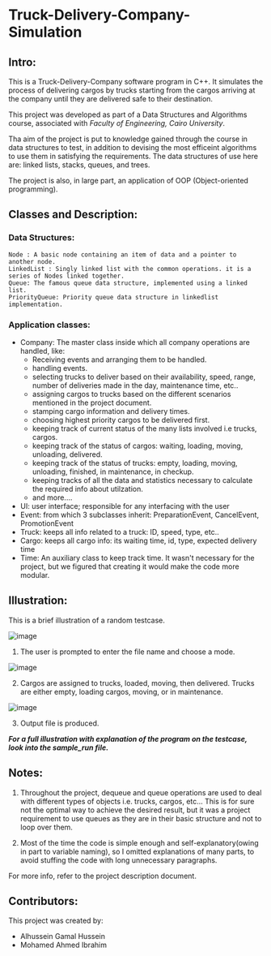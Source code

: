    # Truck-Delivery-Company-Simulation

## Intro:

This is a Truck-Delivery-Company software program in C++. It simulates the process of delivering cargos 
by trucks starting from the cargos arriving at the company until they are delivered safe to their destination.

This project was developed as part of a Data Structures and Algorithms course, associated with *Faculty of Engineering, Cairo University*.

Tha aim of the project is put to knowledge gained through the course in data structures to test, in addition to devising the most efficeint algorithms to use them in satisfying the requirements.
The data structures of use here are: linked lists, stacks, queues, and trees.

The project is also, in large part, an application of OOP (Object-oriented programming).

## Classes and Description:
### Data Structures:
    Node : A basic node containing an item of data and a pointer to another node.
    LinkedList : Singly linked list with the common operations. it is a series of Nodes linked together.
    Queue: The famous queue data structure, implemented using a linked list.
    PriorityQueue: Priority queue data structure in linkedlist implementation.
### Application classes:
*    Company: The master class inside which all company operations are handled, like:
        - Receiving events and arranging them to be handled.
        - handling events.
        - selecting trucks to deliver based on their availability, speed, range, number of deliveries made in the day, maintenance time, etc..
        - assigning cargos to trucks based on the different scenarios mentioned in the project document.
        - stamping cargo information and delivery times.
        - choosing highest priority cargos to be delivered first.
        - keeping track of current status of the many lists involved i.e trucks, cargos.
        - keeping track of the status of cargos: waiting, loading, moving, unloading, delivered.
        - keeping track of the status of trucks: empty, loading, moving, unloading, finished, in maintenance, in checkup.
        - keeping tracks of all the data and statistics necessary to calculate the required info about utilzation.
        - and more....
*    UI: user interface; responsible for any interfacing with the user
*    Event: from which 3 subclasses inherit: PreparationEvent, CancelEvent, PromotionEvent
*    Truck: keeps all info related to a truck: ID, speed, type, etc..
*    Cargo: keeps all cargo info: its waiting time, id, type, expected delivery time
*    Time: An auxiliary class to keep track time. It wasn't necessary for the project, but we figured that creating it
    would make the code more modular.

## Illustration:
This is a brief illustration of a random testcase.

![image](https://github.com/alhusseingamal/Truck-Delivery-Company-Simulation/assets/109280831/64feb7c2-ffa5-4ef5-a6e9-f38b82b6a67b)

1.	The user is prompted to enter the file name and choose a mode.

![image](https://github.com/alhusseingamal/Truck-Delivery-Company-Simulation/assets/109280831/3675b5be-c51f-46b3-9049-4b6879b4405b)

2.	Cargos are assigned to trucks, loaded, moving, then delivered. Trucks are either empty, loading cargos, moving, or in maintenance.

![image](https://github.com/alhusseingamal/Truck-Delivery-Company-Simulation/assets/109280831/3788ef91-8e91-407a-a6b7-beffba671be5)

3.	Output file is produced.

***For a full illustration with explanation of the program on the testcase, look into the sample_run file.***

## Notes:

1. Throughout the project, dequeue and queue operations are used to deal with different types of objects
i.e. trucks, cargos, etc... This is for sure not the optimal way to achieve the desired result, 
but it was a project requirement to use queues as they are in their basic structure and not to loop over them.

2. Most of the time the code is simple enough and self-explanatory(owing in part to variable naming), so I omitted
explanations of many parts, to avoid stuffing the code with long unnecessary paragraphs.


For more info, refer to the project description document.

## Contributors:
This project was created by:
*    Alhussein Gamal Hussein 
*    Mohamed Ahmed Ibrahim
